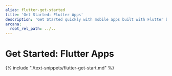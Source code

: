 ```yaml
---
alias: flutter-get-started
title: 'Get Started: Flutter Apps'
description: 'Get Started quickly with mobile apps built with Flutter by following these step-by-step instructions. Register the app, obtain a ClientID and then integrate the app with the Arcana Auth SDK.'
arcana:
  root_rel_path: ../..
---
```


# Get Started: Flutter Apps

{% include "./text-snippets/flutter-get-start.md" %}